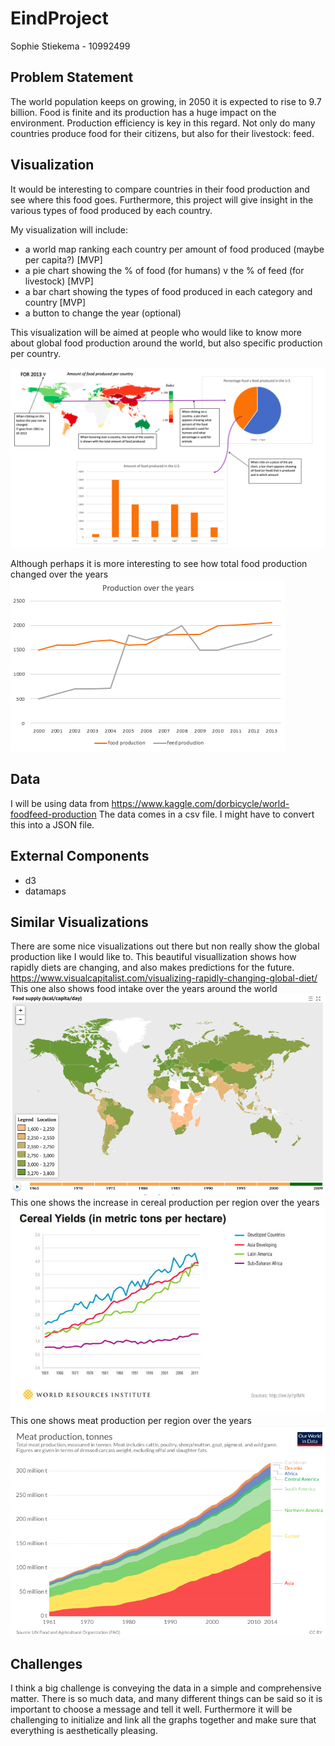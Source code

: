 # EindProject
Sophie Stiekema - 10992499
## Problem Statement
The world population keeps on growing, in 2050 it is expected to rise to 9.7 billion.
Food is finite and its production has a huge impact on the environment. Production efficiency is key in this regard.
Not only do many countries produce food for their citizens, but also for their livestock:
feed.

## Visualization
It would be interesting to compare countries in their food production and see where this food goes. Furthermore, this project will give insight in the various types of food produced by each country.

My visualization will include:
- a world map ranking each country per amount of food produced (maybe per capita?) [MVP]
- a pie chart showing the % of food (for humans) v the % of feed (for livestock) [MVP]
- a bar chart showing the types of food produced in each category and country [MVP]
- a button to change the year (optional)

This visualization will be aimed at people who would like to know more about global food production around the world, but also specific production per country.

![Project idea](assets/README-189d12f3.png)

Although perhaps it is more interesting to see how total food production changed over the years
![Linegraph](assets/README-564a4dd3.png)

## Data
I will be using data from https://www.kaggle.com/dorbicycle/world-foodfeed-production
The data comes in a csv file. I might have to convert this into a JSON file.

## External Components
- d3
- datamaps

## Similar Visualizations
There are some nice visualizations out there but non really show the global production like I would like to.
This beautiful visuallization shows how rapidly diets are changing, and also makes predictions for the future.
https://www.visualcapitalist.com/visualizing-rapidly-changing-global-diet/
This one also shows food intake over the years around the world
![worldkcal](assets/README-8e449bed.png)\
This one shows the increase in cereal production per region over the years
![cerealproduction](assets/README-571f0622.png)
This one shows meat production per region over the years
![meatproduction](assets/README-7af4988a.png)

## Challenges
I think a big challenge is conveying the data in a simple and comprehensive matter.
There is so much data, and many different things can be said so it is important to choose a message and tell it well.
Furthermore it will be challenging to initialize and link all the graphs together and make sure that everything is aesthetically pleasing.
